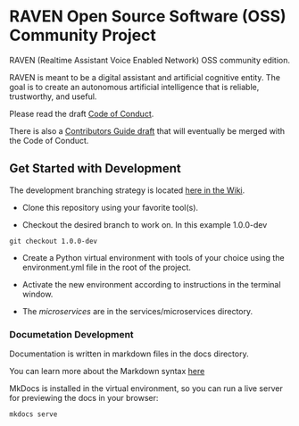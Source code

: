 # RAVEN Open Source Software (OSS) Community Project

RAVEN (Realtime Assistant Voice Enabled Network) OSS community edition.

RAVEN is meant to be a digital assistant and artificial cognitive entity. The goal is to create an autonomous artificial intelligence that is reliable, trustworthy, and useful. 

Please read the draft [Code of Conduct](https://github.com/daveshap/raven/wiki/Code-of-Conduct-(draft)).

There is also a [Contributors Guide draft](Contributing.md) that will eventually be merged with the Code of Conduct.


## Get Started with Development

The development branching strategy is located [here in the Wiki](https://github.com/daveshap/raven/wiki/Development---Branching-Strategy-and-Process-(draft)).


- Clone this repository using your favorite tool(s).

- Checkout the desired branch to work on. In this example 1.0.0-dev

```
git checkout 1.0.0-dev

```

- Create a Python virtual environment with tools of your choice using the environment.yml file in the root of the project.

- Activate the new environment according to instructions in the terminal window.

- The *microservices* are in the services/microservices directory.

### Documetation Development

Documentation is written in markdown files in the docs directory. 

You can learn more about the Markdown syntax [here](https://docs.github.com/en/get-started/writing-on-github/getting-started-with-writing-and-formatting-on-github/about-writing-and-formatting-on-github)

MkDocs is installed in the virtual environment, so you can run a live server for previewing the docs in your browser:

```
mkdocs serve

```
